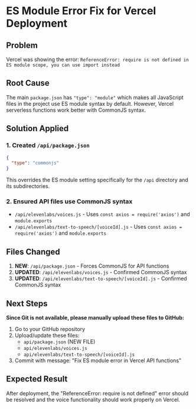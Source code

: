 # ES Module Error Fix for Vercel Deployment

## Problem
Vercel was showing the error: `ReferenceError: require is not defined in ES module scope, you can use import instead`

## Root Cause
The main `package.json` has `"type": "module"` which makes all JavaScript files in the project use ES module syntax by default. However, Vercel serverless functions work better with CommonJS syntax.

## Solution Applied

### 1. Created `/api/package.json`
```json
{
  "type": "commonjs"
}
```
This overrides the ES module setting specifically for the `/api` directory and its subdirectories.

### 2. Ensured API files use CommonJS syntax
- `/api/elevenlabs/voices.js` - Uses `const axios = require('axios')` and `module.exports`
- `/api/elevenlabs/text-to-speech/[voiceId].js` - Uses `const axios = require('axios')` and `module.exports`

## Files Changed
1. **NEW**: `/api/package.json` - Forces CommonJS for API functions
2. **UPDATED**: `/api/elevenlabs/voices.js` - Confirmed CommonJS syntax
3. **UPDATED**: `/api/elevenlabs/text-to-speech/[voiceId].js` - Confirmed CommonJS syntax

## Next Steps
**Since Git is not available, please manually upload these files to GitHub:**

1. Go to your GitHub repository
2. Upload/update these files:
   - `api/package.json` (NEW FILE)
   - `api/elevenlabs/voices.js`
   - `api/elevenlabs/text-to-speech/[voiceId].js`
3. Commit with message: "Fix ES module error in Vercel API functions"

## Expected Result
After deployment, the "ReferenceError: require is not defined" error should be resolved and the voice functionality should work properly on Vercel.